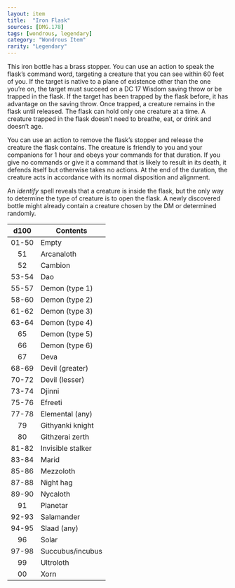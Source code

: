 ```yaml
---
layout: item
title:  "Iron Flask"
sources: [DMG.178]
tags: [wondrous, legendary]
category: "Wondrous Item"
rarity: "Legendary"
---
```


This iron bottle has a brass stopper. You can use an action to speak the flask’s command word, targeting a creature that you can see within 60 feet of you. If the target is native to a plane of existence other than the one you’re on, the target must succeed on a DC 17 Wisdom saving throw or be trapped in the flask. If the target has been trapped by the flask before, it has advantage on the saving throw. Once trapped, a creature remains in the flask until released. The flask can hold only one creature at a time. A creature trapped in the flask doesn’t need to breathe, eat, or drink and doesn’t age.

You can use an action to remove the flask’s stopper and release the creature the flask contains. The creature is friendly to you and your companions for 1 hour and obeys your commands for that duration. If you give no commands or give it a command that is likely to result in its death, it defends itself but otherwise takes no actions. At the end of the duration, the creature acts in accordance with its normal disposition and alignment.

An *identify* spell reveals that a creature is inside the flask, but the only way to determine the type of creature is to open the flask. A newly discovered bottle might already contain a creature chosen by the DM or determined randomly.

d100    |   Contents
:-:     |   --------
01-50   |   Empty
51      |   Arcanaloth
52      |   Cambion
53-54   |   Dao
55-57   |   Demon (type 1)
58-60   |   Demon (type 2)
61-62   |   Demon (type 3)
63-64   |   Demon (type 4)
65      |   Demon (type 5)
66      |   Demon (type 6)
67      |   Deva
68-69   |   Devil (greater)
70-72   |   Devil (lesser)
73-74   |   Djinni
75-76   |   Efreeti
77-78   |   Elemental (any)
79      |   Githyanki knight
80      |   Githzerai zerth
81-82   |   Invisible stalker
83-84   |   Marid
85-86   |   Mezzoloth
87-88   |   Night hag
89-90   |   Nycaloth
91      |   Planetar
92-93   |   Salamander
94-95   |   Slaad (any)
96      |   Solar
97-98   |   Succubus/incubus
99      |   Ultroloth
00      |   Xorn
